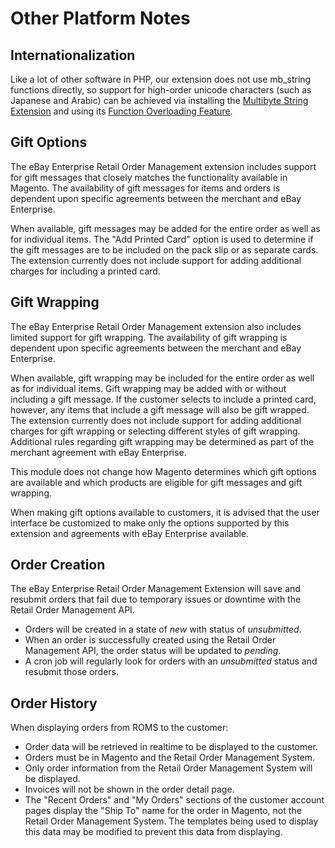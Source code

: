 # Other Platform Notes

## Internationalization

Like a lot of other software in PHP, our extension does not use mb_string functions directly, so support for high-order unicode characters (such as Japanese and Arabic) can be achieved via installing the [Multibyte String Extension](http://www.php.net/manual/en/book.mbstring.php) and using its [Function Overloading Feature](http://www.php.net/manual/en/mbstring.overload.php).

## Gift Options

The eBay Enterprise Retail Order Management extension includes support for gift messages that closely matches the functionality available in Magento. The availability of gift messages for items and orders is dependent upon specific agreements between the merchant and eBay Enterprise.

When available, gift messages may be added for the entire order as well as for individual items. The "Add Printed Card" option is used to determine if the gift messages are to be included on the pack slip or as separate cards. The extension currently does not include support for adding additional charges for including a printed card.

## Gift Wrapping

The eBay Enterprise Retail Order Management extension also includes limited support for gift wrapping. The availability of gift wrapping is dependent upon specific agreements between the merchant and eBay Enterprise.

When available, gift wrapping may be included for the entire order as well as for individual items. Gift wrapping may be added with or without including a gift message. If the customer selects to include a printed card, however, any items that include a gift message will also be gift wrapped. The extension currently does not include support for adding additional charges for gift wrapping or selecting different styles of gift wrapping. Additional rules regarding gift wrapping may be determined as part of the merchant agreement with eBay Enterprise.

This module does not change how Magento determines which gift options are available and which products are eligible for gift messages and gift wrapping.

When making gift options available to customers, it is advised that the user interface be customized to make only the options supported by this extension and agreements with eBay Enterprise available.

## Order Creation

The eBay Enterprise Retail Order Management Extension will save and resubmit orders that fail due to temporary issues or downtime with the Retail Order Management API.

- Orders will be created in a state of _new_ with status of _unsubmitted_.
- When an order is successfully created using the Retail Order Management API, the order status will be updated to _pending_.
- A cron job will regularly look for orders with an _unsubmitted_ status and resubmit those orders.

## Order History

When displaying orders from ROMS to the customer:

- Order data will be retrieved in realtime to be displayed to the customer.
- Orders must be in Magento and the Retail Order Management System.
- Only order information from the Retail Order Management System will be displayed.
- Invoices will not be shown in the order detail page.
- The "Recent Orders" and "My Orders" sections of the customer account pages display the "Ship To" name for the order in Magento, not the Retail Order Management System. The templates being used to display this data may be modified to prevent this data from displaying.
